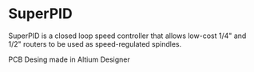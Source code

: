 # SuperPID
SuperPID is a closed loop speed controller that allows low-cost 1/4" and 1/2" routers to be used as speed-regulated spindles.

PCB Desing made in Altium Designer 
